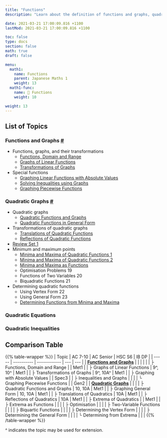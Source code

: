 ```yaml
---
title: "Functions"
description: "Learn about the definition of functions and graphs, quadratic functions and graphs, and their relation with quadratic equations and inequalities."

date: 2021-03-21 17:00:09.816 +1100
lastMod: 2021-03-21 17:00:09.816 +1100

toc: false
type: docs
section: false
math: true
draft: false

menu:
  math1:
    name: Functions
    parent: Japanese Maths 1
    weight: 13
  math1-func:
    name: 📙 Functions
    weight: 10

weight: 13
---
```


## List of Topics

### Functions and Graphs [#](functions-and-graphs)

- Functions, graphs, and their transformations
    - [Functions, Domain and Range](functions-and-graphs/introduction)
    - [Graphs of Linear Functions](functions-and-graphs/linear-graphs)
    - [Transformations of Graphs](functions-and-graphs/transformations)
- Special functions
    - [Graphing Linear Functions with Absolute Values](functions-and-graphs/absolute-values)
    - [Solving Inequalities using Graphs](functions-and-graphs/inequalities-and-graphs)
    - [Graphing Piecewise Functions](functions-and-graphs/piecewise-functions)

### Quadratic Graphs [#](quadratic-graphs)

- Quadratic graphs
    - [Quadratic Functions and Graphs](quadratic-graphs/quadratic-functions)
    - [Quadratic Functions in General Form](quadratic-graphs/general-form)
- Transformations of quadratic graphs
    - [Translations of Quadratic Functions](quadratic-graphs/transformations-1)
    - [Reflections of Quadratic Functions](quadratic-graphs/transformations-2)
- [Review Set 1](quadratic-graphs/review-1)
- Minimum and maximum points
    - [Minima and Maxima of Quadratic Functions 1](quadratic-graphs/extrema-1)
    - [Minima and Maxima of Quadratic Functions 2](quadratic-graphs/extrema-2)
    - [Minima and Maxima as Functions](quadratic-graphs/extrema-as-functions)
    - Optimisation Problems 19
    - Functions of Two Variables 20
    - Biquadratic Functions 21
- Determining quadratic functions
    - Using Vertex Form 22
    - Using General Form 23
    - [Determining Functions from Minima and Maxima](quadratic-graphs/determining-from-extrema)

### Quadratic Equations

### Quadratic Inequalities

## Comparison Table

{{% table-wrapper %}}
| Topic | AC 7-10 | AC Senior | HSC S6 | IB DP |
| ----- | ---------- | ------------ | --- | --- |
| **[Functions and Graphs](functions-and-graphs)** | | | | |
| ├ Functions, Domain and Range |  | Met1 |
| ├ Graphs of Linear Functions | 9^, 10^ | Met1 |
| ├ Transformations of Graphs | 9^, 10A^ | Met1 |
| ├ Graphing with Absolute Values |  | Spec3 |
| ├ Inequalities and Graphs |  |  |
| └ Graphing Piecewise Functions |  | Gen2 |
| **[Quadratic Graphs](quadratic-graphs)** | | |
| ├ Quadratic Functions and Graphs | 10, 10A | Met1 |
| ├ Graphing General Form | 10, 10A | Met1 |
| ├ Translations of Quadratics | 10A | Met1 |
| ├ Reflections of Quadratics | 10A | Met1 |
| ├ Extrema of Quadratics |  | Met1 |
| ├ Extrema as Functions |  |  |
| ├ Optimisation |  |  |
| ├ Two-Variable Functions |  |  |
| ├ Biquartic Functions |  |  |
| ├ Determining the Vertex Form |  |  |
| ├ Determining the General Form |  |  |
| └ Determining from Extrema |  |  |
{{% /table-wrapper %}}

^ indicates the topic may be used for extension.